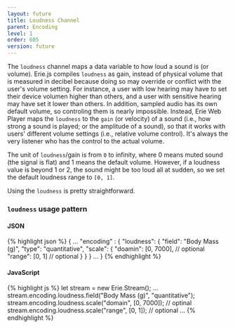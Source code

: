 ```yaml
---
layout: future
title: Loudness Channel
parent: Encoding
level: 1
order: 605
version: future
---
```


The `loudness` channel maps a data variable to how loud a sound is (or volume).
Erie.js compiles `loudness` as gain, instead of physical volume that is measured in decibel
because doing so may override or conflict with the user's volume setting.
For instance, a user with low hearing may have to set their device volumen higher than others,
and a user with sensitive hearing may have set it lower than others.
In addition, sampled audio has its own default volume, so controling them is nearly impossible.
Instead, Erie Web Player maps the `loudness` to the `gain` (or velocity) of a sound (i.e., how strong a sound is played; or the amplitude of a sound),
so that it works with users' different volume settings (i.e., relative volume control).
It's always the very listener who has the control to the actual volume.

The unit of `loudness`/gain is from `0` to infinity, where 0 means muted sound (the signal is flat) and 1 means the default volume.
However, if a loudness value is beyond 1 or 2, the sound might be too loud all at sudden, so we set the default loudness range to `[0, 1]`.

Using the `loudness` is pretty straightforward.

### `loudness` usage pattern

<code-groups>
<code-group>
<h4>JSON</h4>
{% highlight json %}
{
  ...
  "encoding" : {
    "loudness": {
      "field": "Body Mass (g)",
      "type": "quantitative",
      "scale": {
        "doamin": [0, 7000], // optional
        "range": [0, 1] // optional
      }
    }
  }
  ...
}
{% endhighlight %}
</code-group>
<code-group>
<h4>JavaScript</h4>
{% highlight js %}
let stream = new Erie.Stream();
...
stream.encoding.loudness.field("Body Mass (g)", "quantitative");
stream.encoding.loudness.scale("domain", [0, 7000]); // optinal
stream.encoding.loudness.scale("range", [0, 1]); // optional
...
{% endhighlight %}
</code-group>
</code-groups>

<!-- todo: example -->